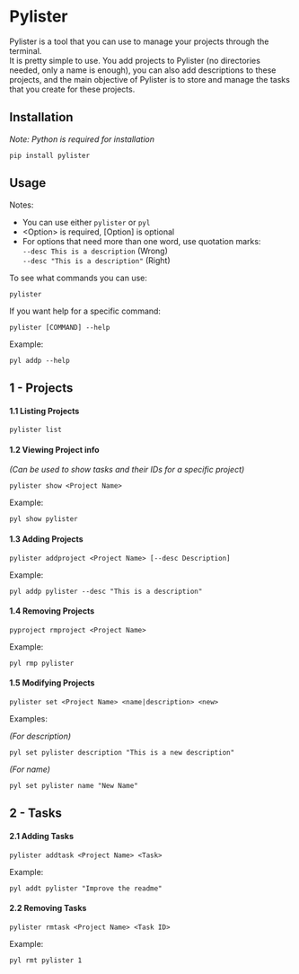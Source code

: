 # Pylister

Pylister is a tool that you can use to manage your projects through the terminal.\
It is pretty simple to use. You add projects to Pylister (no directories needed, only a name is enough), you can also add descriptions to these projects, and the main objective of Pylister is to store and manage the tasks that you create for these projects.

## Installation

*Note: Python is required for installation*
```
pip install pylister
```

## Usage

Notes:
- You can use either `pylister` or `pyl`
- \<Option> is required, [Option] is optional
- For options that need more than one word, use quotation marks:\
    `--desc This is a description` (Wrong)\
    `--desc "This is a description"` (Right)


To see what commands you can use:
```
pylister
```
If you want help for a specific command:
```
pylister [COMMAND] --help
```
Example:
```
pyl addp --help
```

## 1 - Projects

#### 1.1 Listing Projects

```
pylister list
```

#### 1.2 Viewing Project info

*(Can be used to show tasks and their IDs for a specific project)*
```
pylister show <Project Name>
```

Example:

```
pyl show pylister
```

#### 1.3 Adding Projects

```
pylister addproject <Project Name> [--desc Description]
```

Example:

```
pyl addp pylister --desc "This is a description"
```

#### 1.4 Removing Projects

```
pyproject rmproject <Project Name>
```

Example:

```
pyl rmp pylister
```

#### 1.5 Modifying Projects

```
pylister set <Project Name> <name|description> <new>
```

Examples:

*(For description)*
```
pyl set pylister description "This is a new description"
```

*(For name)*
```
pyl set pylister name "New Name"
```

## 2 - Tasks

#### 2.1 Adding Tasks

```
pylister addtask <Project Name> <Task>
```

Example:

```
pyl addt pylister "Improve the readme"
```

#### 2.2 Removing Tasks

```
pylister rmtask <Project Name> <Task ID>
```

Example:

```
pyl rmt pylister 1
```
